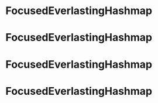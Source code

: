 # FocusedEverlastingHashmap
# FocusedEverlastingHashmap
# FocusedEverlastingHashmap
# FocusedEverlastingHashmap
